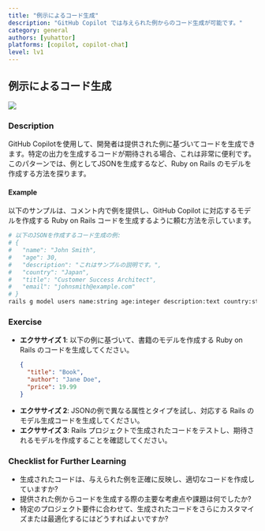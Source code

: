 ```yaml
---
title: "例示によるコード生成"
description: "GitHub Copilot では与えられた例からのコード生成が可能です。"
category: general
authors: [yuhattor] 
platforms: [copilot, copilot-chat]
level: lv1
---
```


## 例示によるコード生成

[<img src="https://img.shields.io/badge/Lv1-Early_Stage_Pattern-blue">](https://github.com/orgs/AI-Native-Development/projects/1/)

### Description

GitHub Copilotを使用して、開発者は提供された例に基づいてコードを生成できます。特定の出力を生成するコードが期待される場合、これは非常に便利です。このパターンでは、例としてJSONを生成するなど、Ruby on Rails のモデルを作成する方法を探ります。

#### Example

以下のサンプルは、コメント内で例を提供し、GitHub Copilot に対応するモデルを作成する Ruby on Rails コードを生成するように頼む方法を示しています。

```bash
# 以下のJSONを作成するコード生成の例:
# {
#   "name": "John Smith",
#   "age": 30,
#   "description": "これはサンプルの説明です。",
#   "country": "Japan",
#   "title": "Customer Success Architect",
#   "email": "johnsmith@example.com"
# }
rails g model users name:string age:integer description:text country:string title:string email:string
```

### Exercise

- **エクササイズ 1**: 以下の例に基づいて、書籍のモデルを作成する Ruby on Rails のコードを生成してください。
  ```json
  {
    "title": "Book",
    "author": "Jane Doe",
    "price": 19.99
  }
  ```
- **エクササイズ 2**: JSONの例で異なる属性とタイプを試し、対応する Rails のモデル生成コードを生成してください。
- **エクササイズ 3**: Rails プロジェクトで生成されたコードをテストし、期待されるモデルを作成することを確認してください。

### Checklist for Further Learning

- 生成されたコードは、与えられた例を正確に反映し、適切なコードを作成していますか?
- 提供された例からコードを生成する際の主要な考慮点や課題は何でしたか?
- 特定のプロジェクト要件に合わせて、生成されたコードをさらにカスタマイズまたは最適化するにはどうすればよいですか?
